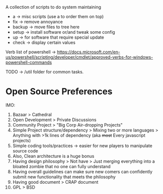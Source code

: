 A collection of scripts to do system maintaining

+ a -> misc scripts (use a to order them on top)
+ fix -> remove annoyance
+ backup -> move files to tree here
+ setup -> install software or/and tweak some config
+ up -> for software that require special update
+ check -> display certain values

Verb list of powershell -> <https://docs.microsoft.com/en-us/powershell/scripting/developer/cmdlet/approved-verbs-for-windows-powershell-commands>

TODO -> /util folder for common tasks. 


# Open Source Preferences
IMO:
1. Bazaar > Cathedral
1. Open Development > Private Discussions
2. Community Project > "Big Corp Air-dropping Projects" 
3. Simple Project structure/dependency > Mixing two or more languages > Anything with >1k lines of dependency (aka ~~most~~  Every javascript projects)
4. Simple coding tools/practices -> easier for new players to manipulate source code
5. Also, Clean architecture is a huge bonus
6. Having design philosophy > Not have > Just merging everything into a bloated zombie that no one can fully understand
7. Having overall guidelines can make sure new comers can confidently submit new functionality that meets the philosophy 
8. Having good document > CRAP document
9.  GPL > BSD